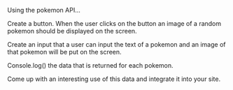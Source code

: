 Using the pokemon API...

Create a button. When the user clicks on the button an image of a random pokemon should be displayed on the screen. 

Create an input that a user can input the text of a pokemon and an image of that pokemon will be put on the screen. 

Console.log() the data that is returned for each pokemon. 

Come up with an interesting use of this data and integrate it into your site. 
